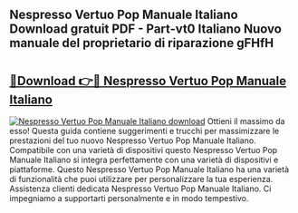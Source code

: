 ## Nespresso Vertuo Pop Manuale Italiano Download gratuit PDF - Part-vt0 Italiano Nuovo manuale del proprietario di riparazione gFHfH

# <h2><a href="http://dfa7t0u.blite.top/?on=Nespresso+Vertuo+Pop+Manuale+Italiano">🔗Download 👉🔴 Nespresso Vertuo Pop Manuale Italiano</a></h2>

[![Nespresso Vertuo Pop Manuale Italiano download](https://i.imgur.com/lujVjoI.png)](http://dfa7t0u.blite.top/?on=Nespresso+Vertuo+Pop+Manuale+Italiano)
Ottieni il massimo da esso! Questa guida contiene suggerimenti e trucchi per massimizzare le prestazioni del tuo nuovo Nespresso Vertuo Pop Manuale Italiano. Compatibile con una varietà di dispositivi questo Nespresso Vertuo Pop Manuale Italiano si integra perfettamente con una varietà di dispositivi e piattaforme. Questo Nespresso Vertuo Pop Manuale Italiano ha una varietà di funzionalità che puoi utilizzare per personalizzare la tua esperienza. Assistenza clienti dedicata Nespresso Vertuo Pop Manuale Italiano. Ci impegniamo a supportarti personalmente e in modo tempestivo.
